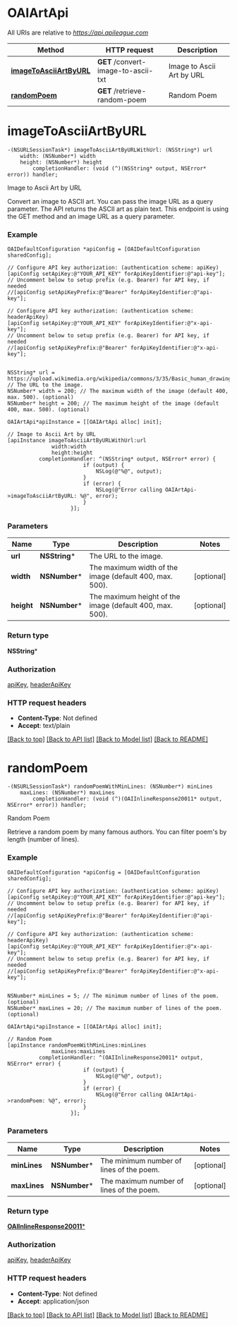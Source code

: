 # OAIArtApi

All URIs are relative to *https://api.apileague.com*

Method | HTTP request | Description
------------- | ------------- | -------------
[**imageToAsciiArtByURL**](OAIArtApi.md#imagetoasciiartbyurl) | **GET** /convert-image-to-ascii-txt | Image to Ascii Art by URL
[**randomPoem**](OAIArtApi.md#randompoem) | **GET** /retrieve-random-poem | Random Poem


# **imageToAsciiArtByURL**
```objc
-(NSURLSessionTask*) imageToAsciiArtByURLWithUrl: (NSString*) url
    width: (NSNumber*) width
    height: (NSNumber*) height
        completionHandler: (void (^)(NSString* output, NSError* error)) handler;
```

Image to Ascii Art by URL

Convert an image to ASCII art. You can pass the image URL as a query parameter. The API returns the ASCII art as plain text. This endpoint is using the GET method and an image URL as a query parameter.

### Example
```objc
OAIDefaultConfiguration *apiConfig = [OAIDefaultConfiguration sharedConfig];

// Configure API key authorization: (authentication scheme: apiKey)
[apiConfig setApiKey:@"YOUR_API_KEY" forApiKeyIdentifier:@"api-key"];
// Uncomment below to setup prefix (e.g. Bearer) for API key, if needed
//[apiConfig setApiKeyPrefix:@"Bearer" forApiKeyIdentifier:@"api-key"];

// Configure API key authorization: (authentication scheme: headerApiKey)
[apiConfig setApiKey:@"YOUR_API_KEY" forApiKeyIdentifier:@"x-api-key"];
// Uncomment below to setup prefix (e.g. Bearer) for API key, if needed
//[apiConfig setApiKeyPrefix:@"Bearer" forApiKeyIdentifier:@"x-api-key"];


NSString* url = https://upload.wikimedia.org/wikipedia/commons/3/35/Basic_human_drawing.png; // The URL to the image.
NSNumber* width = 200; // The maximum width of the image (default 400, max. 500). (optional)
NSNumber* height = 200; // The maximum height of the image (default 400, max. 500). (optional)

OAIArtApi*apiInstance = [[OAIArtApi alloc] init];

// Image to Ascii Art by URL
[apiInstance imageToAsciiArtByURLWithUrl:url
              width:width
              height:height
          completionHandler: ^(NSString* output, NSError* error) {
                        if (output) {
                            NSLog(@"%@", output);
                        }
                        if (error) {
                            NSLog(@"Error calling OAIArtApi->imageToAsciiArtByURL: %@", error);
                        }
                    }];
```

### Parameters

Name | Type | Description  | Notes
------------- | ------------- | ------------- | -------------
 **url** | **NSString***| The URL to the image. | 
 **width** | **NSNumber***| The maximum width of the image (default 400, max. 500). | [optional] 
 **height** | **NSNumber***| The maximum height of the image (default 400, max. 500). | [optional] 

### Return type

**NSString***

### Authorization

[apiKey](../README.md#apiKey), [headerApiKey](../README.md#headerApiKey)

### HTTP request headers

 - **Content-Type**: Not defined
 - **Accept**: text/plain

[[Back to top]](#) [[Back to API list]](../README.md#documentation-for-api-endpoints) [[Back to Model list]](../README.md#documentation-for-models) [[Back to README]](../README.md)

# **randomPoem**
```objc
-(NSURLSessionTask*) randomPoemWithMinLines: (NSNumber*) minLines
    maxLines: (NSNumber*) maxLines
        completionHandler: (void (^)(OAIInlineResponse20011* output, NSError* error)) handler;
```

Random Poem

Retrieve a random poem by many famous authors. You can filter poem's by length (number of lines).

### Example
```objc
OAIDefaultConfiguration *apiConfig = [OAIDefaultConfiguration sharedConfig];

// Configure API key authorization: (authentication scheme: apiKey)
[apiConfig setApiKey:@"YOUR_API_KEY" forApiKeyIdentifier:@"api-key"];
// Uncomment below to setup prefix (e.g. Bearer) for API key, if needed
//[apiConfig setApiKeyPrefix:@"Bearer" forApiKeyIdentifier:@"api-key"];

// Configure API key authorization: (authentication scheme: headerApiKey)
[apiConfig setApiKey:@"YOUR_API_KEY" forApiKeyIdentifier:@"x-api-key"];
// Uncomment below to setup prefix (e.g. Bearer) for API key, if needed
//[apiConfig setApiKeyPrefix:@"Bearer" forApiKeyIdentifier:@"x-api-key"];


NSNumber* minLines = 5; // The minimum number of lines of the poem. (optional)
NSNumber* maxLines = 20; // The maximum number of lines of the poem. (optional)

OAIArtApi*apiInstance = [[OAIArtApi alloc] init];

// Random Poem
[apiInstance randomPoemWithMinLines:minLines
              maxLines:maxLines
          completionHandler: ^(OAIInlineResponse20011* output, NSError* error) {
                        if (output) {
                            NSLog(@"%@", output);
                        }
                        if (error) {
                            NSLog(@"Error calling OAIArtApi->randomPoem: %@", error);
                        }
                    }];
```

### Parameters

Name | Type | Description  | Notes
------------- | ------------- | ------------- | -------------
 **minLines** | **NSNumber***| The minimum number of lines of the poem. | [optional] 
 **maxLines** | **NSNumber***| The maximum number of lines of the poem. | [optional] 

### Return type

[**OAIInlineResponse20011***](OAIInlineResponse20011.md)

### Authorization

[apiKey](../README.md#apiKey), [headerApiKey](../README.md#headerApiKey)

### HTTP request headers

 - **Content-Type**: Not defined
 - **Accept**: application/json

[[Back to top]](#) [[Back to API list]](../README.md#documentation-for-api-endpoints) [[Back to Model list]](../README.md#documentation-for-models) [[Back to README]](../README.md)

